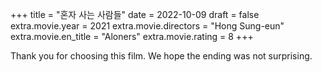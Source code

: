 +++
title = "혼자 사는 사람들"
date = 2022-10-09
draft = false
extra.movie.year = 2021
extra.movie.directors = "Hong Sung-eun"
extra.movie.en_title = "Aloners"
extra.movie.rating = 8
+++

Thank you for choosing this film. We hope the ending was not surprising.<!-- more -->